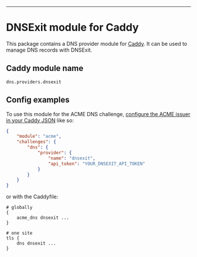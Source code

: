 
---

DNSExit module for Caddy
===========================

This package contains a DNS provider module for [Caddy](https://github.com/caddyserver/caddy). It can be used to manage DNS records with DNSExit.

## Caddy module name

```
dns.providers.dnsexit
```

## Config examples

To use this module for the ACME DNS challenge, [configure the ACME issuer in your Caddy JSON](https://caddyserver.com/docs/json/apps/tls/automation/policies/issuer/acme/) like so:

```json
{
	"module": "acme",
	"challenges": {
		"dns": {
			"provider": {
				"name": "dnsexit",
				"api_token": "YOUR_DNSEXIT_API_TOKEN"
			}
		}
	}
}
```

or with the Caddyfile:

```
# globally
{
	acme_dns dnsexit ...
}
```

```
# one site
tls {
	dns dnsexit ...
}
```
